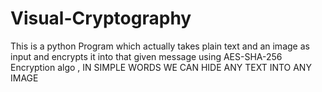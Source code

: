 # Visual-Cryptography
This is a python Program which actually takes plain text and an image as input and encrypts it into that given message using AES-SHA-256 Encryption algo , IN SIMPLE WORDS WE CAN HIDE ANY TEXT INTO ANY IMAGE
